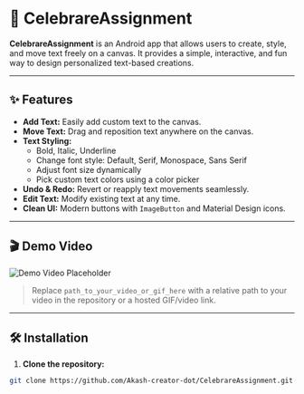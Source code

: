 # 🎨 CelebrareAssignment

**CelebrareAssignment** is an Android app that allows users to create, style, and move text freely on a canvas. It provides a simple, interactive, and fun way to design personalized text-based creations.

---

## ✨ Features

- **Add Text:** Easily add custom text to the canvas.  
- **Move Text:** Drag and reposition text anywhere on the canvas.  
- **Text Styling:**  
  - Bold, Italic, Underline  
  - Change font style: Default, Serif, Monospace, Sans Serif  
  - Adjust font size dynamically  
  - Pick custom text colors using a color picker  
- **Undo & Redo:** Revert or reapply text movements seamlessly.  
- **Edit Text:** Modify existing text at any time.  
- **Clean UI:** Modern buttons with `ImageButton` and Material Design icons.  

---

## 🎬 Demo Video

![Demo Video Placeholder](path_to_your_video_or_gif_here)  

> Replace `path_to_your_video_or_gif_here` with a relative path to your video in the repository or a hosted GIF/video link.

---

## 🛠 Installation

1. **Clone the repository:**  
```bash
git clone https://github.com/Akash-creator-dot/CelebrareAssignment.git
